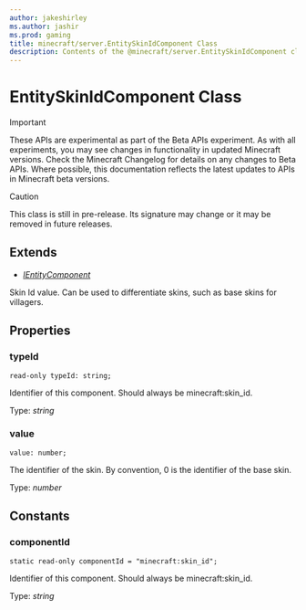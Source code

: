 ```yaml
---
author: jakeshirley
ms.author: jashir
ms.prod: gaming
title: minecraft/server.EntitySkinIdComponent Class
description: Contents of the @minecraft/server.EntitySkinIdComponent class.
---
```

# EntitySkinIdComponent Class
>[!IMPORTANT]
>These APIs are experimental as part of the Beta APIs experiment. As with all experiments, you may see changes in functionality in updated Minecraft versions. Check the Minecraft Changelog for details on any changes to Beta APIs. Where possible, this documentation reflects the latest updates to APIs in Minecraft beta versions.

> [!CAUTION]
> This class is still in pre-release.  Its signature may change or it may be removed in future releases.

## Extends
- [*IEntityComponent*](IEntityComponent.md)

Skin Id value. Can be used to differentiate skins, such as base skins for villagers.

## Properties

### **typeId**
`read-only typeId: string;`

Identifier of this component. Should always be minecraft:skin_id.

Type: *string*

### **value**
`value: number;`

The identifier of the skin. By convention, 0 is the identifier of the base skin.

Type: *number*

## Constants

### **componentId**
`static read-only componentId = "minecraft:skin_id";`

Identifier of this component. Should always be minecraft:skin_id.

Type: *string*
